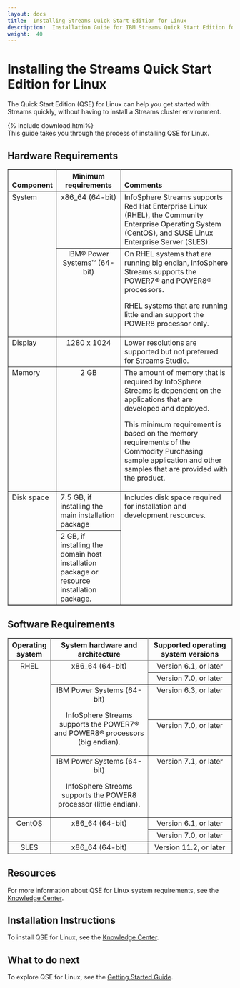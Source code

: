 ```yaml
---
layout: docs
title:  Installing Streams Quick Start Edition for Linux
description:  Installation Guide for IBM Streams Quick Start Edition for Linux
weight:  40
---
```


# Installing the Streams Quick Start Edition for Linux

The Quick Start Edition (QSE) for Linux can help you get started with Streams quickly, without having to install a Streams cluster environment. 

{% include download.html%}
<br>
This guide takes you through the process of installing QSE for Linux.

## Hardware Requirements

<div class="tablenoborder"><table cellpadding="4" cellspacing="0" summary="This table lists the system, display, memory, and disk space requirements for InfoSphere Streams." class="table" width="100%" rules="all" frame="border" border="1"><thead class="thead" align="left"><tr class="row" valign="bottom"><th class="entry thleft thbot" valign="bottom" width="10.795454545454545%" id="d68e56">Component</th>
<th class="entry thcenter thbot" align="center" valign="bottom" width="30.113636363636363%" id="d68e58">Minimum requirements</th>
<th class="entry thleft thbot" valign="bottom" width="59.09090909090909%" id="d68e60">Comments</th>
</tr>
</thead>
<tbody class="tbody"><tr class="row"><td class="entry" rowspan="2" valign="top" width="10.795454545454545%" headers="d68e56 ">System</td>
<td class="entry tdcenter" align="center" valign="top" width="30.113636363636363%" headers="d68e58 ">x86_64 (64-bit) </td>
<td class="entry" valign="top" width="59.09090909090909%" headers="d68e60 "><span class="keyword">InfoSphere
Streams</span> supports Red Hat Enterprise Linux (RHEL), the Community Enterprise Operating
System (CentOS), and SUSE Linux Enterprise
Server (SLES).</td>
</tr>
<tr class="row"><td class="entry tdcenter" align="center" valign="top" width="30.113636363636363%" headers="d68e58 ">IBM® Power Systems™ (64-bit)</td>
<td class="entry" valign="top" width="59.09090909090909%" headers="d68e60 ">On RHEL systems that are running <span class="keyword">big endian</span>, <span class="keyword">InfoSphere
Streams</span> supports the POWER7® and POWER8® processors.<p class="p">RHEL systems
that are running <span class="keyword">little
endian</span> support
the POWER8 processor only.</p>
</td>
</tr>
<tr class="row"><td class="entry" valign="top" width="10.795454545454545%" headers="d68e56 ">Display</td>
<td class="entry tdcenter" align="center" valign="top" width="30.113636363636363%" headers="d68e58 ">1280 x 1024</td>
<td class="entry" valign="top" width="59.09090909090909%" headers="d68e60 ">Lower resolutions are supported but not preferred
for Streams Studio.</td>
</tr>
<tr class="row"><td class="entry" valign="top" width="10.795454545454545%" headers="d68e56 ">Memory</td>
<td class="entry tdcenter" align="center" valign="top" width="30.113636363636363%" headers="d68e58 ">2 GB</td>
<td class="entry" valign="top" width="59.09090909090909%" headers="d68e60 "><span class="ph" id="ibminfospherestreams-qse-hardware__d32e2110">The amount
of memory that is required by <span class="keyword">InfoSphere
Streams</span> is dependent on the applications that are developed
and deployed.</span><p class="p" id="ibminfospherestreams-qse-hardware__d32e2114">This minimum
requirement is based on the memory requirements of the Commodity Purchasing
sample application and other samples that are provided with the product.</p>
</td>
</tr>
<tr class="row"><td class="entry" rowspan="2" valign="top" width="10.795454545454545%" headers="d68e56 ">Disk space</td>
<td class="entry tdleft" align="left" valign="top" width="30.113636363636363%" headers="d68e58 ">7.5 GB, if installing the <span class="keyword">main installation
package</span></td>
<td class="entry" rowspan="2" valign="top" width="59.09090909090909%" headers="d68e60 ">Includes disk space required for
installation and development resources.</td>
</tr>
<tr class="row"><td class="entry tdleft" align="left" valign="top" width="30.113636363636363%" headers="d68e58 ">2 GB, if installing
the <span class="keyword">domain host installation
package</span> or <span class="keyword">resource installation
package</span>.</td>
</tr>
</tbody>
</table>
</div>

## Software Requirements

<div class="tablenoborder"><table cellpadding="4" cellspacing="0" summary="The first column of this table lists the Linux operating systems that are supported by InfoSphere Streams. The supported system hardware and architecture for each operating system is in the second column, and the supported operating system versions are in the third column." class="table" rules="all" frame="border" border="1"><thead class="thead" align="left"><tr class="row" valign="bottom"><th class="entry thcenter thbot" align="center" valign="bottom" width="15.753424657534246%" id="d68e79">Operating system</th>
<th class="entry thcenter thbot" align="center" valign="bottom" width="45.20547945205479%" id="d68e81">System hardware and architecture</th>
<th class="entry thcenter thbot" align="center" valign="bottom" width="39.04109589041096%" id="d68e83">Supported operating system versions</th>
</tr>
</thead>
<tbody class="tbody"><tr class="row"><td class="entry tdcenter" rowspan="5" align="center" valign="top" width="15.753424657534246%" headers="d68e79 ">RHEL</td>
<td class="entry tdcenter" rowspan="2" align="center" valign="top" width="45.20547945205479%" headers="d68e81 ">x86_64 (64-bit)</td>
<td class="entry tdcenter" align="center" valign="top" width="39.04109589041096%" headers="d68e83 ">Version 6.1, or later</td>
</tr>
<tr class="row"><td class="entry tdcenter" align="center" valign="top" width="39.04109589041096%" headers="d68e83 ">Version 7.0, or later</td>
</tr>
<tr class="row"><td class="entry tdcenter" rowspan="2" align="center" valign="top" width="45.20547945205479%" headers="d68e81 ">IBM Power
Systems (64-bit)<p class="p"><span class="keyword">InfoSphere
Streams</span> supports the POWER7® and POWER8® processors (<span class="keyword">big endian</span>).</p>
</td>
<td class="entry tdcenter" align="center" valign="top" width="39.04109589041096%" headers="d68e83 ">Version 6.3, or later</td>
</tr>
<tr class="row"><td class="entry tdcenter" align="center" valign="top" width="39.04109589041096%" headers="d68e83 ">Version 7.0, or later</td>
</tr>
<tr class="row"><td class="entry tdcenter" align="center" valign="top" width="45.20547945205479%" headers="d68e81 ">IBM Power Systems (64-bit)<p class="p"><span class="keyword">InfoSphere
Streams</span> supports the POWER8 processor
(<span class="keyword">little
endian</span>).</p>
</td>
<td class="entry tdcenter" align="center" valign="top" width="39.04109589041096%" headers="d68e83 ">Version 7.1, or later</td>
</tr>
<tr class="row"><td class="entry tdcenter" rowspan="2" align="center" valign="top" width="15.753424657534246%" headers="d68e79 ">CentOS</td>
<td class="entry tdcenter" rowspan="2" align="center" valign="top" width="45.20547945205479%" headers="d68e81 ">x86_64 (64-bit)</td>
<td class="entry tdcenter" align="center" valign="top" width="39.04109589041096%" headers="d68e83 ">Version 6.1, or later</td>
</tr>
<tr class="row"><td class="entry tdcenter" align="center" valign="top" width="39.04109589041096%" headers="d68e83 ">Version 7.0, or later</td>
</tr>
<tr class="row"><td class="entry tdcenter" align="center" valign="top" width="15.753424657534246%" headers="d68e79 ">SLES</td>
<td class="entry tdcenter" align="center" valign="top" width="45.20547945205479%" headers="d68e81 ">x86_64 (64-bit)</td>
<td class="entry tdcenter" align="center" valign="top" width="39.04109589041096%" headers="d68e83 ">Version 11.2, or later</td>
</tr>
</tbody>
</table>
</div>

## Resources

For more information about QSE for Linux system requirements, see the [Knowledge Center](http://www-01.ibm.com/support/knowledgecenter/SSCRJU_4.1.1/com.ibm.streams.qse.doc/doc/ibminfospherestreams-qse-before-you-begin.html?lang=en).

## Installation Instructions

To install QSE for Linux, see the 
[Knowledge Center](http://www-01.ibm.com/support/knowledgecenter/SSCRJU_4.1.1/com.ibm.streams.qse.doc/doc/ibminfospherestreams-qse-install.html?lang=en).


## What to do next

To explore QSE for Linux, see the [Getting Started Guide](/streamsx.documentation/docs/4.1/qse-getting-started/).
